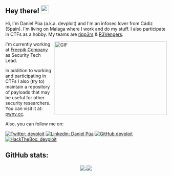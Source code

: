 ## Hey there! <img src="https://media.giphy.com/media/hvRJCLFzcasrR4ia7z/giphy.gif" width="25px">

Hi, I'm Daniel Púa (a.k.a. devploit) and I'm an infosec lover from Cádiz (Spain). I'm living on Malaga where I work and do my stuff. I also participate in CTFs as a hobby. My teams are [ripp3rs](https://ctftime.org/team/50984) & [R3Vengers](https://ctftime.org/team/175470).

<img align="right" alt="GIF" src="https://developers.giphy.com/branch/master/static/api-c99e353f761d318322c853c03ebcf21b.gif" width="350" height="230" />

I'm currently working at [Freepik Company](https://www.freepikcompany.com/) as Security Tech Lead.

In addition to working and participating in CTFs I also (try to) maintain a repository of payloads that may be useful for other security researchers. You can visit it at: [pwny.cc](https://www.pwny.cc).

Also, you can follow me on:

[![Twitter: devploit](https://img.shields.io/twitter/follow/devploit?style=social)](https://twitter.com/devploit)
[![Linkedin: Daniel Púa](https://img.shields.io/badge/-daniel-blue?style=flat-square&logo=Linkedin&logoColor=white&link=https://www.linkedin.com/in/daniel-pua/)](https://www.linkedin.com/in/daniel-pua/)
[![GitHub devploit](https://img.shields.io/github/followers/devploit?label=follow&style=social)](https://github.com/devploit)
[![HackTheBox: devploit](https://img.shields.io/badge/-devploit-green?style=flat-square&logo=HackTheBox&logoColor=white&link=https://www.linkedin.com/in/daniel-pua/)](https://app.hackthebox.eu/profile/1912)

## GitHub stats:

<p align="center">
<a href="https://github.com/devploit/devploit">
  <img align="center" src="https://github-readme-stats.vercel.app/api/top-langs?username=devploit&show_icons=true&hide_border=false&theme=tokyonight&count_private=true&include_all_commits=true&langs_count=3" />
</a>

<a href="https://github.com/devploit/devploit">
  <img align="center" src="https://github-readme-stats.vercel.app/api?username=devploit&show_icons=true&hide_border=false&theme=tokyonight&count_private=true&include_all_commits=true" />
</a>
</p>
